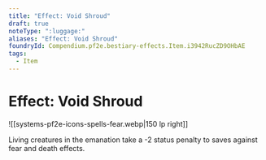 ```yaml
---
title: "Effect: Void Shroud"
draft: true
noteType: ":luggage:"
aliases: "Effect: Void Shroud"
foundryId: Compendium.pf2e.bestiary-effects.Item.i3942RucZD9OHbAE
tags:
  - Item
---
```


# Effect: Void Shroud
![[systems-pf2e-icons-spells-fear.webp|150 lp right]]

Living creatures in the emanation take a -2 status penalty to saves against fear and death effects.
